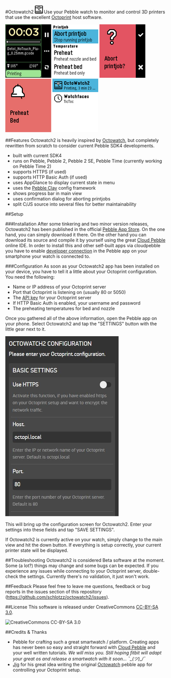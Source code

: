 #Octowatch2 ![Octowatch2 logo](https://github.com/schlotzz/octowatch2/blob/master/resources/images/icon_menu.png "Octowatch2 logo")
Use your Pebble watch to monitor and control 3D printers that use the excellent [Octoprint](http://octoprint.org/) host software.

![Octowatch2 screenshot](https://github.com/schlotzz/octowatch2/blob/master/screenshots/basalt/octowatch2-basalt-main-window.png "Screenshot Octowatch2 main window") ![Octowatch2 screenshot](https://github.com/schlotzz/octowatch2/blob/master/screenshots/basalt/octowatch2-basalt-commands.png "Screenshot Octowatch2 commands") ![Octowatch2 screenshot](https://github.com/schlotzz/octowatch2/blob/master/screenshots/basalt/octowatch2-basalt-abort-printjob.png "Screenshot Octowatch2 abort printjob") ![Octowatch2 screenshot](https://github.com/schlotzz/octowatch2/blob/master/screenshots/basalt/octowatch2-basalt-confirmation.png "Screenshot Octowatch2 preheat bed") ![Octowatch2 screenshot](https://github.com/schlotzz/octowatch2/blob/master/screenshots/basalt/octowatch2-basalt-appmenu.png "Screenshot Pebble app menu")

##Features
Octowatch2 is heavily inspired by [Octowatch](https://github.com/jjg/octowatch), but completely rewritten from scratch to consider current Pebble SDK4 developments.

* built with current SDK4
* runs on Pebble, Pebble 2, Pebble 2 SE, Pebble Time (currently working on Pebble Time 2)
* supports HTTPS (if used)
* supports HTTP Basic Auth (if used)
* uses AppGlance to display current state in menu
* uses the [Pebble Clay](https://github.com/pebble/clay) config framework
* shows progress bar in main view
* uses confirmation dialog for aborting printjobs
* split C/JS source into several files for better maintainability


##Setup

###Installation
After some tinkering and two minor version releases, Octowatch2 has been published in the official [Pebble App Store](https://apps.getpebble.com/en_US/application/58392d9900355abe6600058b). On the one hand, you can simply download it there. On the other hand you can download its source and compile it by yourself using the great [Cloud Pebble](https://cloudpebble.net/) online IDE. In order to install this and other self-built apps via cloudpebble you have to enable [developer connection](https://developer.pebble.com/guides/tools-and-resources/developer-connection/) in the Pebble app on your smartphone your watch is connected to.

###Configuration
As soon as your Octowatch2 app has been installed on your device, you have to tell it a little about your Octoprint configuration. You need the following:

* Name or IP address of your Octoprint server
* Port that Octoprint is listening on (usually 80 or 5050)
* The [API key](http://docs.octoprint.org/en/master/api/general.html#authorization) for your Octoprint server
* If HTTP Basic Auth is enabled, your username and password
* The preheating temperatures for bed and nozzle

Once you gathered all of the above information, open the Pebble app on your phone. Select Octowatch2 and tap the "SETTINGS" button with the little gear next to it.

![Pebble App Config](https://github.com/schlotzz/octowatch2/blob/master/screenshots/octowatch2-setup.jpg "Pebble App Config")

This will bring up the configuration screen for Octowatch2. Enter your settings into these fields and tap "SAVE SETTINGS".

If Octowatch2 is currently active on your watch, simply change to the main view and hit the down button. If everything is setup correctly, your current printer state will be displayed.

##Troubleshooting
Octowatch2 is considered Beta software at the moment. Some (a lot?) things may change and some bugs can be expected. If you experience any issues while connecting to your Octoprint server, double-check the settings. Currently there's no validation, it just won't work.

##Feedback
Please feel free to leave me questions, feedback or bug reports in the issues section of this repository (https://github.com/schlotzz/octowatch2/issues).

##License
This software is released under CreativeCommons [CC-BY-SA 3.0](http://creativecommons.org/licenses/by-sa/3.0/).

![CreativeCommons CC-BY-SA 3.0](https://i.creativecommons.org/l/by-sa/3.0/88x31.png "CreativeCommons CC-BY-SA 3.0")

##Credits & Thanks
* Pebble for crafting such a great smartwatch / platform. Creating apps has never been so easy and straight forward with [Cloud Pebble](https://cloudpebble.net/) and your well written tutorials. *We will miss you. Still hoping fitbit will adapt your great os and release a smartwatch with it soon... ¯\_(ツ)_/¯*
* [Jjg](https://github.com/jjg) for his great idea writing the original [Octowatch](https://github.com/jjg/octowatch) pebble app for controlling your Octoprint setup.

